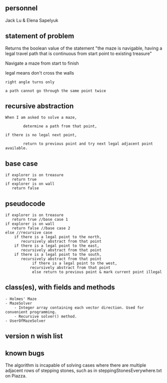 ## personnel
Jack Lu & Elena Sapelyuk

## statement of problem

  Returns the boolean value of the statement "the maze is navigable, having a legal travel path
  that is continuous from start point to existing treasure"

  Navigate a maze from start to finish

  legal means
	don't cross the walls

	right angle turns only

	a path cannot go through the same point twice


## recursive abstraction

  	When I am asked to solve a maze,
  
            determine a path from that point,

	if there is no legal next point,

            return to previous point and try next legal adjacent point available.


## base case
	if explorer is on treasure
	   return true
	if explorer is on wall
	   return false


## pseudocode

	if explorer is on treasure
	   return true //base case 1
	if explorer is on wall
	   return false //base case 2
	else //recursive case
		if there is a legal point to the north,
		   recursively abstract from that point
 		if there is a legal point to the east,
	 	   recursively abstract from that point
 		if there is a legal point to the south,
	  	   recursively abstract from that point
               	if there is a legal point to the west,
	           recursively abstract from that point
             	else return to previous point & mark current point illegal

## class(es), with fields and methods
	- Holmes' Maze
	- MazeSolver
		- Integer array containing each vector direction. Used for convenient programming.
		- Recursive solver() method.
	- UserOfMazeSolver


## version n wish list

## known bugs
The algorithm is incapable of solving cases where there are multiple adjacent rows of stepping stones, such as in steppingStonesEverywhere.txt on Piazza.	
